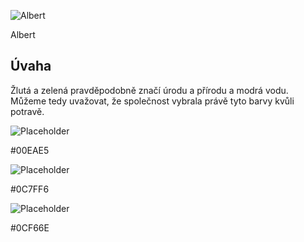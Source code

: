 ![Albert](http://t0.gstatic.com/images?q=tbn:ANd9GcRlivlpTwnvrieK22B6nsuJdhwutRapg2Va2pNpuD7R3VvzdDjl)

Albert

## Úvaha ##

Žlutá a zelená pravděpodobně značí úrodu a přírodu a modrá vodu. Můžeme tedy uvažovat, že společnost vybrala právě tyto barvy kvůli potravě.

![Placeholder](https://dummyimage.com/640x360/00EAE5/aaa)

#00EAE5

![Placeholder](https://dummyimage.com/640x360/0C7FF6/aaa)

#0C7FF6

![Placeholder](https://dummyimage.com/640x360/0CF66E/aaa)

#0CF66E
